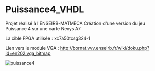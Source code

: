 # Puissance4_VHDL
Projet réalisé à l'ENSEIRB-MATMECA
Création d'une version du jeu Puissance 4 sur une carte Nexys A7

La cible FPGA utilisée : xc7a50tcsg324-1

Lien vers le module VGA : http://bornat.vvv.enseirb.fr/wiki/doku.php?id=en202:vga_bitmap

![puissance4](https://user-images.githubusercontent.com/56961627/111374519-80926f80-869d-11eb-8f28-afcd30a16a4f.png)







